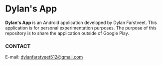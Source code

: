 # Dylan's App
**Dylan's App** is an Android application developed by Dylan Farstveet.
This application is for personal experimentation purposes.
The purpose of this repository is to share the application outside of Google Play.

### CONTACT
E-mail: dylanfarstveet512@gmail.com
